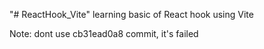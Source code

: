 "# ReactHook_Vite"
learning basic of React hook using Vite

Note: dont use cb31ead0a8 commit, it's failed
